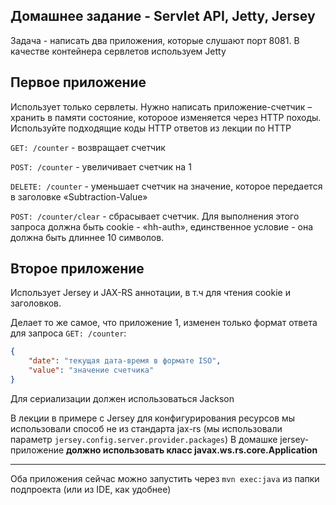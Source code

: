 ## Домашнее задание - Servlet API, Jetty, Jersey

Задача - написать два приложения, которые слушают порт 8081. В качестве контейнера сервлетов используем Jetty

## Первое приложение

Использует только сервлеты. Нужно написать приложение-счетчик – хранить в памяти состояние, 
котороое изменяется через HTTP походы. Используйте подходящие коды HTTP ответов из лекции по HTTP


`GET: /counter` - возвращает счетчик

`POST: /counter` - увеличивает счетчик на 1

`DELETE: /counter` - уменьшает счетчик на значение, которое передается в заголовке «Subtraction-Value»

`POST: /counter/clear` - сбрасывает счетчик. 
Для выполнения этого запроса должна быть cookie - «hh-auth», единственное условие - она должна быть длиннее 10 символов. 


## Второе приложение

Использует Jersey и JAX-RS аннотации, в т.ч для чтения cookie и заголовков.

Делает то же самое, что приложение 1, изменен только формат ответа для запроса `GET: /counter`:
```json
{
    "date": "текущая дата-время в формате ISO",
    "value": "значение счетчика"
}
```
Для сериализации должен использоваться Jackson

В лекции в примере с Jersey для конфигурирования ресурсов мы использовали способ не из стандарта jax-rs
(мы использовали параметр `jersey.config.server.provider.packages`)
В домашке jersey-приложение **должно использовать класс javax.ws.rs.core.Application**

---
Оба приложения сейчас можно запустить через `mvn exec:java` из папки подпроекта (или из IDE, как удобнее)
